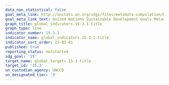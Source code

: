 ```yaml
---
data_non_statistical: false
goal_meta_link: http://unstats.un.org/sdgs/files/metadata-compilation/Metadata-Goal-15.pdf
goal_meta_link_text: United Nations Sustainable Development Goals Metadata (pdf 456kB)
graph_title: global_indicators.15-3-1-title
graph_type: line
indicator_number: 15.3.1
indicator_name: global_indicators.15-3-1-title
indicator_sort_order: 15-03-01
published: true
reporting_status: notstarted
sdg_goal: '15'
target_name: global_targets.15-3-title
target_id: '15.3'
un_custodian_agency: UNCCD
un_designated_tier: '3'
---
```

